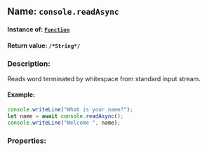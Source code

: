 ## Name: `console.readAsync`

#### Instance of: [`Function`](Function.md)

#### Return value: `/*String*/`

### Description:

Reads word terminated by whitespace from standard input stream.

#### Example:

```js
console.writeLine("What is your name?");
let name = await console.readAsync();
console.writeLine("Welcome ", name);
```

### Properties:



